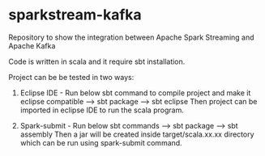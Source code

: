 # sparkstream-kafka
Repository to show the integration between Apache Spark Streaming and Apache Kafka

Code is written in scala and it require sbt installation.

Project can be be tested in two ways:

1) Eclipse IDE - Run below sbt command to compile project and make it eclipse compatible
	--> sbt package
	--> sbt eclipse
	Then project can be imported in eclipse IDE to run the scala program.
	
2) Spark-submit - Run below sbt commands
	--> sbt package
	--> sbt assembly
	Then a jar will be created inside target/scala.xx.xx directory which can be run using spark-submit command.
